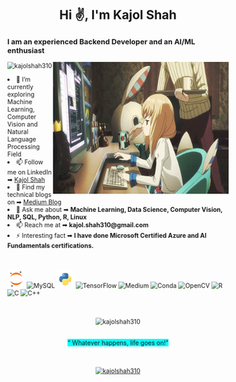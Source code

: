 <h1 align="center">Hi ✌, I'm Kajol Shah</h1>
<h3 align="left">I am an experienced Backend Developer and an AI/ML enthusiast</h3>
<img align="right" alt="GIF" src="https://github.com/kajolshah310/kajolshah310/blob/main/girlswhocode.gif" width="400px" height="300px"/>
<p align="left"> <img src="https://komarev.com/ghpvc/?username=kajolshah310" alt="kajolshah310" /> </p>

<li align="left"> 🔭 I’m currently exploring Machine Learning, Computer Vision and Natural Language Processing Field</a></li>

<li align="left"> 📫 Follow me on LinkedIn ➡︎ <a href="https://www.linkedin.com/in/kajol-t-shah/">Kajol Shah</a></li>

<li align="left"> 🔬 Find my technical blogs on ➡︎ <a href="https://medium.com/@kajolshah">Medium Blog</a></li>

<li align="left"> 💬 Ask me about ➡︎ <b> Machine Learning, Data Science, Computer Vision, NLP, SQL, Python, R, Linux </b></li>

<li align="left"> 📫 Reach me at ➡︎ <b>kajol.shah310@gmail.com</b></li>

<li align="left"> ⚡ Interesting fact ➡︎ <b>I have done Microsoft Certified Azure and AI Fundamentals certifications.</b></li><br/><br/>

<p align="left">
<img src="https://raw.githubusercontent.com/github/explore/80688e429a7d4ef2fca1e82350fe8e3517d3494d/topics/jupyter-notebook/jupyter-notebook.png " alt="jupyter-notebook" width="40" height="40"/>
<img src="https://www.freepnglogos.com/uploads/logo-mysql-png/logo-mysql-mysql-logo-png-images-are-download-crazypng-21.png" alt="MySQL" width="40" height="40"/>
<img src="https://raw.githubusercontent.com/github/explore/80688e429a7d4ef2fca1e82350fe8e3517d3494d/topics/python/python.png" alt="Python" width="40" height="40"/>
 <img src="https://img.shields.io/badge/TensorFlow-FF6F00?style=for-the-badge&logo=tensorflow&logoColor=white" alt="TensorFlow" width="40" height="40"/>
 <img src="https://img.shields.io/badge/Medium-12100E?style=for-the-badge&logo=medium&logoColor=white" alt="Medium" width="40" height="40"/>
 <img src="https://img.shields.io/badge/conda-342B029.svg?&style=for-the-badge&logo=anaconda&logoColor=white" alt="Conda" width="40" height="40"/>
 <img src="https://img.shields.io/badge/OpenCV-27338e?style=for-the-badge&logo=OpenCV&logoColor=white" alt="OpenCV" width="40" height="40"/>
 <img src="https://img.shields.io/badge/R-276DC3?style=for-the-badge&logo=r&logoColor=white" alt="R" width="40" height="40"/>
 <img src="https://img.shields.io/badge/C-00599C?style=for-the-badge&logo=c&logoColor=white" alt="C" width="40" height="40"/>
 <img src="https://img.shields.io/badge/C%2B%2B-00599C?style=for-the-badge&logo=c%2B%2B&logoColor=white" alt="C++" width="40" height="40"/> 
</p>

<p align="center">
<br/><br/>
<img src="https://github-readme-stats.vercel.app/api?username=kajolshah310&theme=blue-green&show_icons=true" alt="kajolshah310" />
</p>

<p align="center">
<br/>
<span style="background-color: #00FFFF">“ Whatever happens, life goes on!” </span>
</p>

<br/>
<p align="center">
<a href="https://www.linkedin.com/in/kajol-t-shah" target="blank"><img align="center" src="https://cdn.jsdelivr.net/npm/simple-icons@3.0.1/icons/linkedin.svg" alt="kajolshah310" height="20" width="20" /></a>

